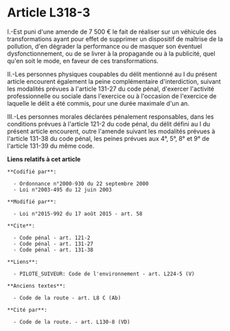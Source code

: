 # Article L318-3

I.-Est puni d'une amende de 7 500 € le fait de réaliser sur un véhicule des transformations ayant pour effet de supprimer un
dispositif de maîtrise de la pollution, d'en dégrader la performance ou de masquer son éventuel dysfonctionnement, ou de se
livrer à la propagande ou à la publicité, quel qu'en soit le mode, en faveur de ces transformations. 

II.-Les personnes physiques coupables du délit mentionné au I du présent article encourent également la peine complémentaire
d'interdiction, suivant les modalités prévues à l'article 131-27 du code pénal, d'exercer l'activité professionnelle ou
sociale dans l'exercice ou à l'occasion de l'exercice de laquelle le délit a été commis, pour une durée maximale d'un an. 

III.-Les personnes morales déclarées pénalement responsables, dans les conditions prévues à l'article 121-2 du code pénal, du
délit défini au I du présent article encourent, outre l'amende suivant les modalités prévues à l'article 131-38 du code
pénal, les peines prévues aux 4°, 5°, 8° et 9° de l'article 131-39 du même code.

**Liens relatifs à cet article**

	**Codifié par**:

	  - Ordonnance n°2000-930 du 22 septembre 2000
	  - Loi n°2003-495 du 12 juin 2003

	**Modifié par**:

	  - Loi n°2015-992 du 17 août 2015 - art. 58

	**Cite**:

	  - Code pénal - art. 121-2
	  - Code pénal - art. 131-27
	  - Code pénal - art. 131-38

	**Liens**:

	  - PILOTE_SUIVEUR: Code de l'environnement - art. L224-5 (V)

	**Anciens textes**:

	  - Code de la route - art. L8 C (Ab)

	**Cité par**:

	  - Code de la route. - art. L130-8 (VD)
